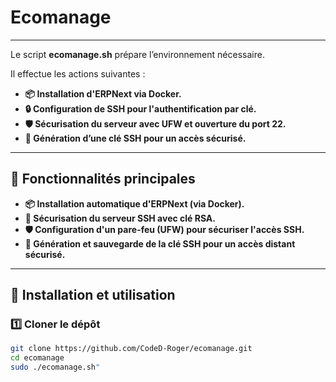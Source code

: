 # Ecomanage
---
Le script **ecomanage.sh** prépare l’environnement nécessaire.

Il effectue les actions suivantes :

- **📦 Installation d'ERPNext via Docker.**
- **🔒 Configuration de SSH pour l'authentification par clé.**
- **🛡 Sécurisation du serveur avec UFW et ouverture du port 22.**
- **🔑 Génération d’une clé SSH pour un accès sécurisé.**

---

## 🎯 Fonctionnalités principales

- **📦 Installation automatique d'ERPNext (via Docker).**
- **🔐 Sécurisation du serveur SSH avec clé RSA.**
- **🛡 Configuration d'un pare-feu (UFW) pour sécuriser l'accès SSH.**
- **🔑 Génération et sauvegarde de la clé SSH pour un accès distant sécurisé.**

---

## 🚀 Installation et utilisation

### 1️⃣ Cloner le dépôt
```bash
git clone https://github.com/CodeD-Roger/ecomanage.git
cd ecomanage
sudo ./ecomanage.sh"

